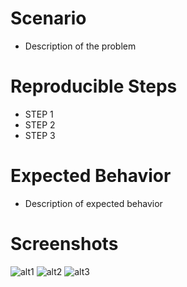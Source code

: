 # Scenario
- Description of the problem

# Reproducible Steps
- STEP 1
- STEP 2
- STEP 3

# Expected Behavior
- Description of expected behavior

# Screenshots
![alt1](http://via.placeholder.com/350x150) 
![alt2](http://via.placeholder.com/350x150) 
![alt3](http://via.placeholder.com/350x150) 
